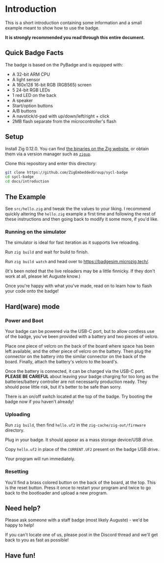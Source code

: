 # Introduction

This is a short introduction containing some information and a small example meant to show how to use the badge.

**It is strongly recommended you read through this entire document.**

## Quick Badge Facts

The badge is based on the PyBadge and is equipped with:

- A 32-bit ARM CPU
- A light sensor
- A 160x128 16-bit RGB (RGB565) screen
- 5 24-bit RGB LEDs
- 1 red LED on the back
- A speaker
- Start/option buttons
- A/B buttons
- A navstick/d-pad with up/down/left/right + click
- 2MB flash separate from the microcontroller's flash

## Setup

Install Zig 0.12.0. You can find [the binaries on the Zig website](https://ziglang.org/download/#release-0.12.0), or obtain them via a version manager such as [`zigup`](https://github.com/marler8997/zigup).

Clone this repository and enter this directory:

```bash
git clone https://github.com/ZigEmbeddedGroup/sycl-badge
cd sycl-badge
cd docs/introduction
```

## The Example

See `src/hello.zig` and tweak the the values to your liking. I recommend quickly altering the `hello.zig` example a first time and following the rest of these instructions and then going back to modify it some more, if you'd like.

### Running on the simulator

The simulator is ideal for fast iteration as it supports live reloading.

Run `zig build` and wait for build to finish.

Run `zig build watch` and head over to https://badgesim.microzig.tech/.

(It's been noted that the live reloaders may be a little finnicky. If they don't work at all, please let Auguste know.)

Once you're happy with what you've made, read on to learn how to flash your code onto the badge!

## Hard(ware) mode

### Power and Boot

Your badge can be powered via the USB-C port, but to allow cordless use of the badge, you've been provided with a battery and two pieces of velcro.

Place one piece of velcro on the back of the board where space has been left available, and the other piece of velcro on the battery. Then plug the connector on the battery into the similar connector on the back of the board. Finally, attach the battery's velcro to the board's.

Once the battery is connected, it can be charged via the USB-C port. **PLEASE BE CAREFUL** about leaving your badge charging for too long as the batteries/battery controller are not necessarily production ready. They should pose little risk, but it's better to be safe than sorry.

There is an on/off switch located at the top of the badge. Try booting the badge now if you haven't already!

### Uploading

Run `zig build`, then find `hello.uf2` in the `zig-cache/zig-out/firmware` directory.

Plug in your badge. It should appear as a mass storage device/USB drive.

Copy `hello.uf2` in place of the `CURRENT.UF2` present on the badge USB drive.

Your program will run immediately.

### Resetting

You'll find a brass colored button on the back of the board, at the top. This is the reset button. Press it once to restart your program and twice to go back to the bootloader and upload a new program.

## Need help?

Please ask someone with a staff badge (most likely Auguste) - we'd be happy to help!

If you can't locate one of us, please post in the Discord thread and we'll get back to you as fast as possible!

## Have fun!
